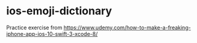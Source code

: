 # ios-emoji-dictionary

Practice exercise from https://www.udemy.com/how-to-make-a-freaking-iphone-app-ios-10-swift-3-xcode-8/
